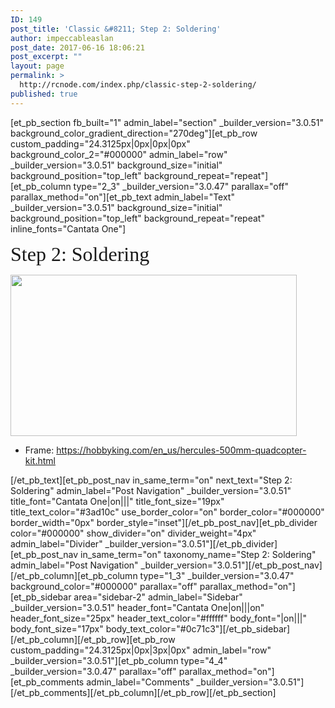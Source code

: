 ```yaml
---
ID: 149
post_title: 'Classic &#8211; Step 2: Soldering'
author: impeccableaslan
post_date: 2017-06-16 18:06:21
post_excerpt: ""
layout: page
permalink: >
  http://rcnode.com/index.php/classic-step-2-soldering/
published: true
---
```

[et_pb_section fb_built="1" admin_label="section" _builder_version="3.0.51" background_color_gradient_direction="270deg"][et_pb_row custom_padding="24.3125px|0px|0px|0px" background_color_2="#000000" admin_label="row" _builder_version="3.0.51" background_size="initial" background_position="top_left" background_repeat="repeat"][et_pb_column type="2_3" _builder_version="3.0.47" parallax="off" parallax_method="on"][et_pb_text admin_label="Text" _builder_version="3.0.51" background_size="initial" background_position="top_left" background_repeat="repeat" inline_fonts="Cantata One"]
<p class=""><span style="font-family: 'Cantata One';"><span style="font-size: 32px;">Step 2: Soldering</span></span></p>
<img class="alignnone size-medium wp-image-143" src="http://rcnode.com/wp-content/uploads/2017/06/Screen-Shot-2017-06-17-at-12.56.41-AM-300x169.jpg" alt="" width="458" height="258" />
<ul>
 	<li>Frame: <a href="https://hobbyking.com/en_us/hercules-500mm-quadcopter-kit.html">https://hobbyking.com/en_us/hercules-500mm-quadcopter-kit.html</a></li>
</ul>
[/et_pb_text][et_pb_post_nav in_same_term="on" next_text="Step 2: Soldering" admin_label="Post Navigation" _builder_version="3.0.51" title_font="Cantata One|on|||" title_font_size="19px" title_text_color="#3ad10c" use_border_color="on" border_color="#000000" border_width="0px" border_style="inset"][/et_pb_post_nav][et_pb_divider color="#000000" show_divider="on" divider_weight="4px" admin_label="Divider" _builder_version="3.0.51"][/et_pb_divider][et_pb_post_nav in_same_term="on" taxonomy_name="Step 2: Soldering" admin_label="Post Navigation" _builder_version="3.0.51"][/et_pb_post_nav][/et_pb_column][et_pb_column type="1_3" _builder_version="3.0.47" background_color="#000000" parallax="off" parallax_method="on"][et_pb_sidebar area="sidebar-2" admin_label="Sidebar" _builder_version="3.0.51" header_font="Cantata One|on|||on" header_font_size="25px" header_text_color="#ffffff" body_font="|on|||" body_font_size="17px" body_text_color="#0c71c3"][/et_pb_sidebar][/et_pb_column][/et_pb_row][et_pb_row custom_padding="24.3125px|0px|3px|0px" admin_label="row" _builder_version="3.0.51"][et_pb_column type="4_4" _builder_version="3.0.47" parallax="off" parallax_method="on"][et_pb_comments admin_label="Comments" _builder_version="3.0.51"][/et_pb_comments][/et_pb_column][/et_pb_row][/et_pb_section]